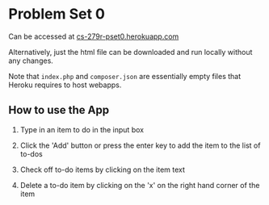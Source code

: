 # Problem Set 0

Can be accessed at [cs-279r-pset0.herokuapp.com](https://cs-279r-pset0.herokuapp.com/)

Alternatively, just the html file can be downloaded and run locally without any changes.

Note that `index.php` and `composer.json` are essentially empty files that Heroku requires to host webapps.


## How to use the App

1. Type in an item to do in the input box

2. Click the 'Add' button or press the enter key to add the item to the list of to-dos

2. Check off to-do items by clicking on the item text

3. Delete a to-do item by clicking on the 'x' on the right hand corner of the item